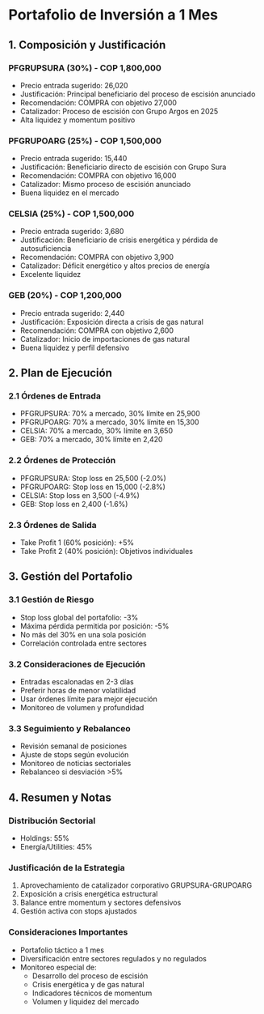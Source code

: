 # Portafolio de Inversión a 1 Mes

## 1. Composición y Justificación

### PFGRUPSURA (30%) - COP 1,800,000

- Precio entrada sugerido: 26,020
- Justificación: Principal beneficiario del proceso de escisión anunciado
- Recomendación: COMPRA con objetivo 27,000
- Catalizador: Proceso de escisión con Grupo Argos en 2025
- Alta liquidez y momentum positivo

### PFGRUPOARG (25%) - COP 1,500,000

- Precio entrada sugerido: 15,440
- Justificación: Beneficiario directo de escisión con Grupo Sura
- Recomendación: COMPRA con objetivo 16,000
- Catalizador: Mismo proceso de escisión anunciado
- Buena liquidez en el mercado

### CELSIA (25%) - COP 1,500,000

- Precio entrada sugerido: 3,680
- Justificación: Beneficiario de crisis energética y pérdida de autosuficiencia
- Recomendación: COMPRA con objetivo 3,900
- Catalizador: Déficit energético y altos precios de energía
- Excelente liquidez

### GEB (20%) - COP 1,200,000

- Precio entrada sugerido: 2,440
- Justificación: Exposición directa a crisis de gas natural
- Recomendación: COMPRA con objetivo 2,600
- Catalizador: Inicio de importaciones de gas natural
- Buena liquidez y perfil defensivo

## 2. Plan de Ejecución

### 2.1 Órdenes de Entrada

- PFGRUPSURA: 70% a mercado, 30% límite en 25,900
- PFGRUPOARG: 70% a mercado, 30% límite en 15,300
- CELSIA: 70% a mercado, 30% límite en 3,650
- GEB: 70% a mercado, 30% límite en 2,420

### 2.2 Órdenes de Protección

- PFGRUPSURA: Stop loss en 25,500 (-2.0%)
- PFGRUPOARG: Stop loss en 15,000 (-2.8%)
- CELSIA: Stop loss en 3,500 (-4.9%)
- GEB: Stop loss en 2,400 (-1.6%)

### 2.3 Órdenes de Salida

- Take Profit 1 (60% posición): +5%
- Take Profit 2 (40% posición): Objetivos individuales

## 3. Gestión del Portafolio

### 3.1 Gestión de Riesgo

- Stop loss global del portafolio: -3%
- Máxima pérdida permitida por posición: -5%
- No más del 30% en una sola posición
- Correlación controlada entre sectores

### 3.2 Consideraciones de Ejecución

- Entradas escalonadas en 2-3 días
- Preferir horas de menor volatilidad
- Usar órdenes límite para mejor ejecución
- Monitoreo de volumen y profundidad

### 3.3 Seguimiento y Rebalanceo

- Revisión semanal de posiciones
- Ajuste de stops según evolución
- Monitoreo de noticias sectoriales
- Rebalanceo si desviación >5%

## 4. Resumen y Notas

### Distribución Sectorial

- Holdings: 55%
- Energía/Utilities: 45%

### Justificación de la Estrategia

1. Aprovechamiento de catalizador corporativo GRUPSURA-GRUPOARG
2. Exposición a crisis energética estructural
3. Balance entre momentum y sectores defensivos
4. Gestión activa con stops ajustados

### Consideraciones Importantes

- Portafolio táctico a 1 mes
- Diversificación entre sectores regulados y no regulados
- Monitoreo especial de:
  - Desarrollo del proceso de escisión
  - Crisis energética y de gas natural
  - Indicadores técnicos de momentum
  - Volumen y liquidez del mercado
